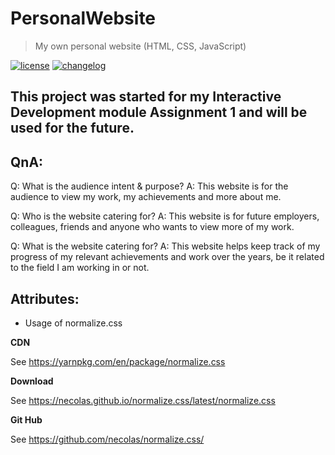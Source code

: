 # PersonalWebsite
> My own personal website (HTML, CSS, JavaScript)

[![license][license-image]][license-url]
[![changelog][changelog-image]][changelog-url]

This project was started for my Interactive Development module Assignment 1 and will be used for the future.
------------------

## QnA:
Q: What is the audience intent & purpose?
A: This website is for the audience to view my work, my achievements and more about me.

Q: Who is the website catering for?
A: This website is for future employers, colleagues, friends and anyone who wants to view more of my work.

Q: What is the website catering for?
A: This website helps keep track of my progress of my relevant achievements and work over the years, be it related to the field I am working in or not.


## Attributes:
* Usage of normalize.css

**CDN**

See https://yarnpkg.com/en/package/normalize.css

**Download**

See https://necolas.github.io/normalize.css/latest/normalize.css

**Git Hub**

See https://github.com/necolas/normalize.css/


[changelog-image]: https://img.shields.io/badge/changelog-md-blue.svg?style=flat-square
[changelog-url]: CHANGELOGS.md
[license-image]: https://img.shields.io/npm/l/normalize.css.svg?style=flat-square
[license-url]: LICENSE.md

